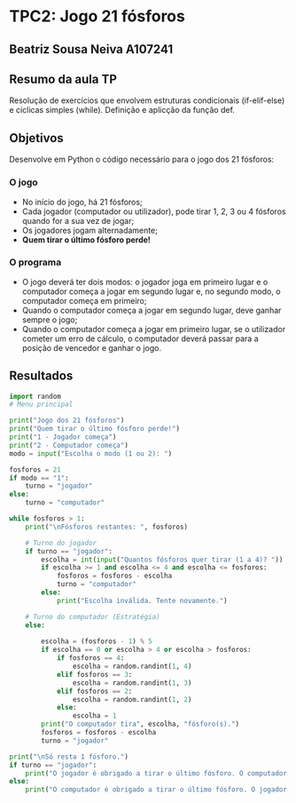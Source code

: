 # TPC2: Jogo 21 fósforos

## Beatriz Sousa Neiva  A107241

## Resumo da aula TP
Resolução de exercícios que envolvem estruturas condicionais (if-elif-else) e cíclicas simples (while).
Definição e aplicção da função def.

## Objetivos
Desenvolve em Python o código necessário para o jogo dos 21 fósforos: 

### O jogo

* No início do jogo, há 21 fósforos;
* Cada jogador (computador ou utilizador), pode tirar 1, 2, 3 ou 4 fósforos quando for a sua vez de jogar;
* Os jogadores jogam alternadamente;
* **Quem tirar o último fósforo perde!**

### O programa 

* O jogo deverá ter dois modos: o jogador joga em primeiro lugar e o computador começa a jogar em segundo lugar e, no segundo modo, o computador começa em primeiro; 
* Quando o computador começa a jogar em segundo lugar, deve ganhar sempre o jogo;
* Quando o computador começa a jogar em primeiro lugar, se o utilizador cometer um erro de cálculo, o computador deverá passar para a posição de vencedor e ganhar o jogo.


## Resultados
``` python
import random
# Menu principal 

print("Jogo dos 21 fósforos")
print("Quem tirar o último fósforo perde!")
print("1 - Jogador começa")
print("2 - Computador começa")
modo = input("Escolha o modo (1 ou 2): ")

fosforos = 21
if modo == "1":
    turno = "jogador"
else:
    turno = "computador"

while fosforos > 1:
    print("\nFósforos restantes: ", fosforos)

    # Turno do jogador
    if turno == "jogador":
        escolha = int(input("Quantos fósforos quer tirar (1 a 4)? "))
        if escolha >= 1 and escolha <= 4 and escolha <= fosforos:
            fosforos = fosforos - escolha
            turno = "computador"
        else:
            print("Escolha inválida. Tente novamente.")

    # Turno do computador (Estratégia)
    else:
        
        escolha = (fosforos - 1) % 5
        if escolha == 0 or escolha > 4 or escolha > fosforos:
            if fosforos == 4:
                escolha = random.randint(1, 4)
            elif fosforos == 3:
                escolha = random.randint(1, 3)
            elif fosforos == 2:
                escolha = random.randint(1, 2)
            else:
                escolha = 1
        print("O computador tira", escolha, "fósforo(s).")
        fosforos = fosforos - escolha
        turno = "jogador"

print("\nSó resta 1 fósforo.")
if turno == "jogador":
    print("O jogador é obrigado a tirar o último fósforo. O computador ganha!")
else:
    print("O computador é obrigado a tirar o último fósforo. O jogador ganha!")
```
